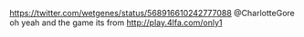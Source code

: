 https://twitter.com/wetgenes/status/568916610242777088 @CharlotteGore oh yeah and the game its from http://play.4lfa.com/only1